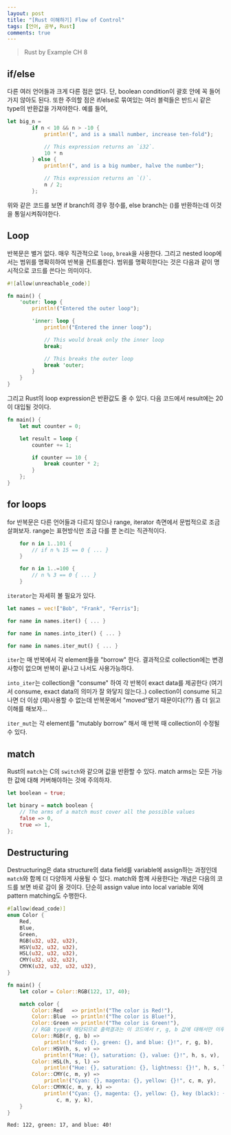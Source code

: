 ```yaml
---
layout: post
title: "[Rust 이해하기] Flow of Control"
tags: [언어, 공부, Rust]
comments: true
---
```


> Rust by Example CH 8  

## if/else  
다른 여러 언어들과 크게 다른 점은 없다. 단, boolean condition이 괄호 안에 꼭 들어가지 않아도 된다. 또한 주의할 점은 if/else로 묶여있는 여러 블럭들은 반드시 같은 type의 반환값을 가져야한다. 예를 들어,  
~~~rust
let big_n =
        if n < 10 && n > -10 {
            println!(", and is a small number, increase ten-fold");

            // This expression returns an `i32`.
            10 * n
        } else {
            println!(", and is a big number, halve the number");

            // This expression returns an `()`.
            n / 2;
        };
~~~
위와 같은 코드를 보면 if branch의 경우 정수를, else branch는 ()를 반환하는데 이것을 통일시켜줘야한다.  

## Loop  
반복문은 별거 없다. 매우 직관적으로 `loop`, `break`을 사용한다. 그리고 nested loop에서는 범위를 명확히하여 반복을 컨트롤한다. 범위를 명확히한다는 것은 다음과 같이 명시적으로 코드를 쓴다는 의미이다.  
~~~rust
#![allow(unreachable_code)]

fn main() {
    'outer: loop {
        println!("Entered the outer loop");

        'inner: loop {
            println!("Entered the inner loop");

            // This would break only the inner loop
            break;

            // This breaks the outer loop
            break 'outer;
        }
    }
}
~~~

그리고 Rust의 loop expression은 반환값도 줄 수 있다. 다음 코드에서 result에는 20이 대입될 것이다.  
~~~rust
fn main() {
    let mut counter = 0;

    let result = loop {
        counter += 1;

        if counter == 10 {
            break counter * 2;
        }
    };
}
~~~

## for loops  
for 반복문은 다른 언어들과 다르지 않으나 range, iterator 측면에서 문법적으로 조금 살펴보자. range는 표현방식만 조금 다를 뿐 논리는 직관적이다.  
~~~rust
    for n in 1..101 {
        // if n % 15 == 0 { ... }
    }

    for n in 1..=100 {
        // n % 3 == 0 { ... }
    }
~~~

`iterator`는 자세히 볼 필요가 있다.  
~~~rust
let names = vec!["Bob", "Frank", "Ferris"];

for name in names.iter() { ... }

for name in names.into_iter() { ... }

for name in names.iter_mut() { ... }
~~~
`iter`는 매 반복에서 각 element들을 "borrow" 한다. 결과적으로 collection에는 변경사항이 없으며 반복이 끝나고 나서도 사용가능하다.  

`into_iter`는 collection을 "consume" 하여 각 반복이 exact data를 제공한다 (여기서 consume, exact data의 의미가 잘 와닿지 않는다..) collection이 consume 되고나면 더 이상 (재)사용할 수 없는데 반복문에서 "moved"됐기 때문이다(??) 좀 더 읽고 이해를 해보자...  

`iter_mut`는 각 element를 "mutably borrow" 해서 매 반복 때 collection이 수정될 수 있다.  

## match  
Rust의 `match`는 C의 `switch`와 같으며 값을 반환할 수 있다. match arms는 모든 가능한 값에 대해 커버해야하는 것에 주의하자.  
~~~rust
let boolean = true;

let binary = match boolean {
    // The arms of a match must cover all the possible values
    false => 0,
    true => 1,
};
~~~

## Destructuring  
Destructuring은 data structure의 data field를 variable에 assign하는 과정인데 `match`와 함께 더 다양하게 사용될 수 있다. match와 함께 사용한다는 개념은 다음의 코드를 보면 바로 감이 올 것이다. 단순히 assign value into local variable 외에 pattern matching도 수행한다.  
~~~rust
#[allow(dead_code)]
enum Color {
    Red,
    Blue,
    Green,
    RGB(u32, u32, u32),
    HSV(u32, u32, u32),
    HSL(u32, u32, u32),
    CMY(u32, u32, u32),
    CMYK(u32, u32, u32, u32),
}

fn main() {
    let color = Color::RGB(122, 17, 40);

    match color {
        Color::Red   => println!("The color is Red!"),
        Color::Blue  => println!("The color is Blue!"),
        Color::Green => println!("The color is Green!"),
        // RGB type에 해당되므로 출력결과는 이 코드에서 r, g, b 값에 대해서만 이루어질 것이다. 다른 arms는 실행되지 않는다.
        Color::RGB(r, g, b) =>
            println!("Red: {}, green: {}, and blue: {}!", r, g, b),
        Color::HSV(h, s, v) =>
            println!("Hue: {}, saturation: {}, value: {}!", h, s, v),
        Color::HSL(h, s, l) =>
            println!("Hue: {}, saturation: {}, lightness: {}!", h, s, l),
        Color::CMY(c, m, y) =>
            println!("Cyan: {}, magenta: {}, yellow: {}!", c, m, y),
        Color::CMYK(c, m, y, k) =>
            println!("Cyan: {}, magenta: {}, yellow: {}, key (black): {}!",
                c, m, y, k),
    }
}
~~~
~~~
Red: 122, green: 17, and blue: 40!
~~~